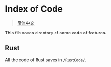 # Index of Code

> [简体中文](./index_zh.md)

This file saves directory of some code of features.

## Rust

All the code of Rust saves in `/RustCode/`.